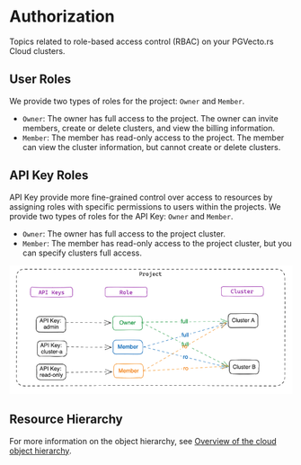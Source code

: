 # Authorization

Topics related to role-based access control (RBAC) on your PGVecto.rs Cloud clusters.

## User Roles

We provide two types of roles for the project: `Owner` and `Member`. 
- `Owner`: The owner has full access to the project. The owner can invite members, create or delete clusters, and view the billing information.
- `Member`: The member has read-only access to the project. The member can view the cluster information, but cannot create or delete clusters.

## API Key Roles

API Key provide more fine-grained control over access to resources by assigning roles with specific permissions to users within the projects. We provide two types of roles for the API Key: `Owner` and `Member`.
- `Owner`: The owner has full access to the project cluster.
- `Member`: The member has read-only access to the project cluster, but you can specify clusters full access.

![](../images/apikey-rbac.png)

## Resource Hierarchy

For more information on the object hierarchy, see [Overview of the cloud object hierarchy](./overview.md).

